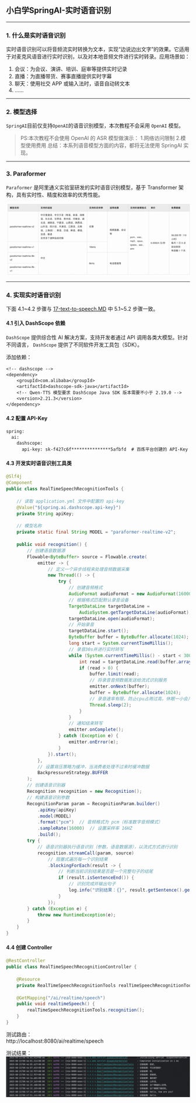 ## 小白学SpringAI-实时语音识别

---

### 1. 什么是实时语音识别

实时语音识别可以将音频流实时转换为文本，实现“边说边出文字”的效果。它适用于对麦克风语音进行实时识别，以及对本地音频文件进行实时转录。应用场景如：

1. 会议：为会议、演讲、培训、庭审等提供实时记录
2. 直播：为直播带货、赛事直播提供实时字幕
3. 聊天：使用社交 APP 或输入法时，语音自动转文本
4. ......

---

### 2. 模型选择

`SpringAI`目前仅支持`OpenAI`的语音识别模型，本次教程不会采用 `OpenAI` 模型。

> PS:本次教程不会使用 OpenAI 的 ASR 模型做演示：
> 1.网络访问限制
> 2.模型使用费用
> 总结：本系列语音模型方面的内容，都将无法使用 SpringAI 实现。

---

### 3. Paraformer

`Paraformer` 是阿里通义实验室研发的实时语音识别模型，基于 Transformer 架构，具有实时性、精度和效率的优秀性能。

![Paraformer模型列表](materials/20/paraformer-models.png)

---

### 4. 实现实时语音识别

下面 4.1~4.2 步骤与 [17-text-to-speech.MD](./17-text-to-speech.MD) 中 5.1~5.2 步骤一致。

#### 4.1 引入 DashScope 依赖

`DashScope` 提供综合性 AI 解决方案，支持开发者通过 API 调用各类大模型。针对不同语言， `DashScope` 提供了不同软件开发工具包（SDK）。

添加依赖：

```
<!-- dashscope -->
<dependency>
    <groupId>com.alibaba</groupId>
    <artifactId>dashscope-sdk-java</artifactId>
    <!-- Qwen-TTS 模型要求 DashScope Java SDK 版本需要不小于 2.19.0 -->
    <version>2.21.3</version>
</dependency>
```

#### 4.2 配置 API-Key

```
spring:
  ai:
    dashscope:
      api-key: sk-f427c6f***************5afbfd  # 百炼平台创建的 API-Key
```

#### 4.3 开发实时语音识别工具类

```java
@Slf4j
@Component
public class RealTimeSpeechRecognitionTools {

    // 读取 application.yml 文件中配置的 api-key
    @Value("${spring.ai.dashscope.api-key}")
    private String apiKey;

    // 模型名称
    private static final String MODEL = "paraformer-realtime-v2";

    public void recognition() {
        // 创建语音数据源
        Flowable<ByteBuffer> source = Flowable.create(
            emitter -> {
                // 定义一个异步线程来处理音频数据采集
                new Thread(() -> {
                    try {
                        // 创建音频格式
                        AudioFormat audioFormat = new AudioFormat(16000, 16, 1, true, false);
                        // 根据格式匹配默认录音设备
                        TargetDataLine targetDataLine =
                            AudioSystem.getTargetDataLine(audioFormat);
                        targetDataLine.open(audioFormat);
                        // 开始录音
                        targetDataLine.start();
                        ByteBuffer buffer = ByteBuffer.allocate(1024);
                        long start = System.currentTimeMillis();
                        // 录音30s并进行实时转写
                        while (System.currentTimeMillis() - start < 30000) {
                            int read = targetDataLine.read(buffer.array(), 0, buffer.capacity());
                            if (read > 0) {
                                buffer.limit(read);
                                // 将录音音频数据发送给流式识别服务
                                emitter.onNext(buffer);
                                buffer = ByteBuffer.allocate(1024);
                                // 录音速率有限，防止cpu占用过高，休眠一小会儿
                                Thread.sleep(2);
                            }
                        }
                        // 通知结束转写
                        emitter.onComplete();
                    } catch (Exception e) {
                        emitter.onError(e);
                    }
                }).start();
            },
            // 设置背压策略为缓冲，当消费者处理不过来时缓冲数据
            BackpressureStrategy.BUFFER
        );
        // 创建语音识别器
        Recognition recognition = new Recognition();
        // 构建语音识别参数
        RecognitionParam param = RecognitionParam.builder()
            .apiKey(apiKey)
            .model(MODEL)
            .format("pcm")  // 音频格式为 pcm（标准数字音频模式）
            .sampleRate(16000)  // 设置采样率 16HZ
            .build();
        try {
            // 语音识别器执行语音识别（参数，语音数据源），以流式方式进行识别
            recognition.streamCall(param, source)
                // 阻塞式遍历每一个识别结果
                .blockingForEach(result -> {
                    // 判断当前识别结果是否是一个完整句子的结尾
                    if (result.isSentenceEnd()) {
                        // 识别完成并输出句子
                        log.info("识别结果：{}", result.getSentence().getText());
                    }
                });
        } catch (Exception e) {
            throw new RuntimeException(e);
        }
    }
}
```

#### 4.4 创建 Controller

```java
@RestController
public class RealTimeSpeechRecognitionController {

    @Resource
    private RealTimeSpeechRecognitionTools realTimeSpeechRecognitionTools;

    @GetMapping("/ai/realtime/speech")
    public void realtimeSpeech() {
        realTimeSpeechRecognitionTools.recognition();
    }
}
```

测试路由：<br/>
http://localhost:8080/ai/realtime/speech

测试结果：
![result](materials/20/result.png)
